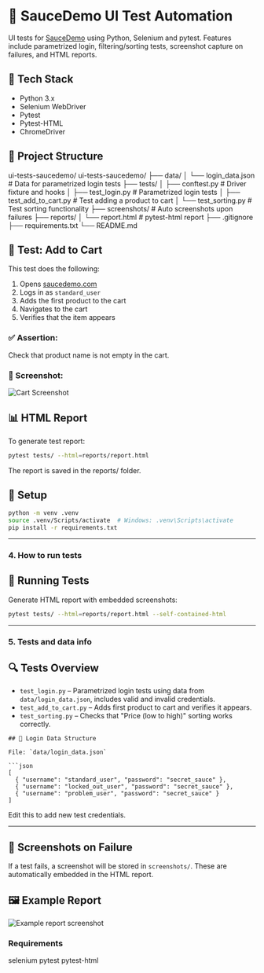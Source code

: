 # 🧪 SauceDemo UI Test Automation

UI tests for [SauceDemo](https://www.saucedemo.com) using Python, Selenium and pytest.
Features include parametrized login, filtering/sorting tests, screenshot capture on failures, and HTML reports.


## 🔧 Tech Stack

- Python 3.x
- Selenium WebDriver
- Pytest
- Pytest-HTML
- ChromeDriver

## 📁 Project Structure

ui-tests-saucedemo/ 
ui-tests-saucedemo/
├── data/
│ └── login_data.json # Data for parametrized login tests
├── tests/
│ ├── conftest.py # Driver fixture and hooks
│ ├── test_login.py # Parametrized login tests
│ ├── test_add_to_cart.py # Test adding a product to cart
│ └── test_sorting.py # Test sorting functionality
├── screenshots/ # Auto screenshots upon failures
├── reports/
│ └── report.html # pytest-html report
├── .gitignore
├── requirements.txt
└── README.md


## 🧪 Test: Add to Cart

This test does the following:

1. Opens [saucedemo.com](https://www.saucedemo.com)
2. Logs in as `standard_user`
3. Adds the first product to the cart
4. Navigates to the cart
5. Verifies that the item appears

### ✅ Assertion:

Check that product name is not empty in the cart.

### 📸 Screenshot:

![Cart Screenshot](screenshots/cart_page.png)

## 📊 HTML Report

To generate test report:

```bash
pytest tests/ --html=reports/report.html
```

The report is saved in the reports/ folder.

## 🚀 Setup

```bash
python -m venv .venv
source .venv/Scripts/activate  # Windows: .venv\Scripts\activate
pip install -r requirements.txt
```

---

### 4. How to run tests


## 🧪 Running Tests

Generate HTML report with embedded screenshots:

```bash
pytest tests/ --html=reports/report.html --self-contained-html
```

---

### 5. Tests and data info


## 🔍 Tests Overview

- `test_login.py` – Parametrized login tests using data from `data/login_data.json`, includes valid and invalid credentials.
- `test_add_to_cart.py` – Adds first product to cart and verifies it appears.
- `test_sorting.py` – Checks that "Price (low to high)" sorting works correctly.
```
## 📂 Login Data Structure

File: `data/login_data.json`

```json
[
  { "username": "standard_user", "password": "secret_sauce" },
  { "username": "locked_out_user", "password": "secret_sauce" },
  { "username": "problem_user", "password": "secret_sauce" }
]
```
Edit this to add new test credentials.


---


## 📸 Screenshots on Failure

If a test fails, a screenshot will be stored in `screenshots/`. These are automatically embedded in the HTML report.

## 🖼 Example Report

![Example report screenshot](screenshots/test_login.png)


### Requirements 
selenium
pytest
pytest-html

